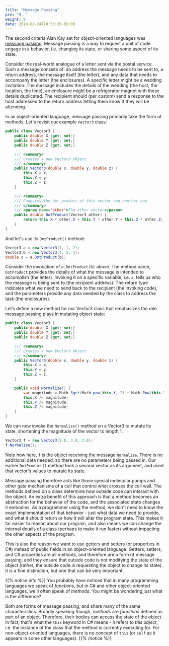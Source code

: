 ```yaml
---
title: "Message Passing"
pre: "9. "
weight: 9
date: 2018-08-24T10:53:26-05:00
---
```


The second criteria Alan Kay set for object-oriented languages was [message passing](https://en.wikipedia.org/wiki/Message_passing).  Message passing is a way to request a unit of code engage in a behavior, i.e. changing its state, or sharing some aspect of its state.  

Consider the real-world analogue of a letter sent via the postal service.  Such a message consists of: an address the message needs to be sent to, a return address, the message itself (the letter), and any data that needs to accompany the letter (the enclosures).  A specific letter might be a wedding invitation.  The message includes the details of the wedding (the host, the location, the time), an enclosure might be a refrigerator magnet with these details duplicated.  The recipient should (per custom) send a response to the host addressed to the return address letting them know if they will be attending.

In an object-oriented language, message passing primarily take the form of methods. Let's revisit our example `Vector3` class:

```csharp
public class Vector3 {
    public double X {get; set;}
    public double Y {get; set;}
    public double Z {get; set;}

    /// <summary> 
    /// Creates a new Vector3 object
    /// </summary>
    public Vector3(double x, double y, double z) {
        this.X = x;
        this.Y = y;
        this.Z = z;
    }

    /// <summary>
    /// Computes the dot product of this vector and another one 
    /// </summary>
    /// <param name="other">The other vector</param>
    public double DotProduct(Vector3 other) {
        return this.X * other.X + this.Y * other.Y + this.Z * other.Z;
    }
}
```

And let's use its `DotProduct()` method:

```csharp 
Vector3 a = new Vector3(1, 1, 2);
Vector3 b = new Vector3(4, 2, 1);
double c = a.DotProduct(b);
```

Consider the invocation of `a.DotProduct(b)` above.  The method name, `DotProduct` provides the details of what the message is intended to accomplish (the letter).  Invoking it on a specific variable, i.e. `a`, tells us who the message is being sent to (the recipient address).  The return type indicates what we need to send back to the recipient (the invoking code), and the parameters provide any data needed by the class to address the task (the enclosures).

Let’s define a new method for our Vector3 class that emphasizes the role message passing plays in mutating object state:

```csharp
public class Vector3 {
    public double X {get; set;}
    public double Y {get; set;}
    public double Z {get; set;}

    /// <summary> 
    /// Creates a new Vector3 object
    /// </summary>
    public Vector3(double x, double y, double z) {
        this.X = x;
        this.Y = y;
        this.Z = z;
    }

    public void Normalize() {
        var magnitude = Math.Sqrt(Math.pow(this.X, 2) + Math.Pow(this.Y, 2) + Math.Pow(this.Z, 2));
        this.X /= magnitude;
        this.Y /= magnitude;
        this.Z /= magnitude;
    }
}
```

We can now invoke the `Normalize()` method on a Vector3 to mutate its state, shortening the magnitude of the vector to length 1.

```csharp
Vector3 f = new Vector3(9.0, 3.0, 2.0);
f.Normalize();
```

Note how here, `f` is the object receiving the message `Normalize`.  There is no additional data needed, so there are no parameters being passed in.  Our earlier `DotProduct()` method took a second vector as its argument, and used that vector's values to mutate its state.  

Message passing therefore acts like those special molecular pumps and other gate mechanisms of a cell that control what crosses the cell wall.  The methods defined on a class determine how outside code can interact with the object. An extra benefit of this approach is that a method becomes an abstraction for the behavior of the code, and the associated state changes it embodies.  As a programmer using the method, we don't need to know the exact implementation of that behavior - just what data we need to provide, and what it should return or how it will alter the program state.  This makes it far easier to reason about our program, and also means we can change the internal details of a class (perhaps to make it run faster) without impacting the other aspects of the program.

This is also the reason we want to use getters and setters (or properties in C#) instead of public fields in an object-oriented language.  Getters, setters, and C# properties are all methods, and therefore are a form of message passing, and they ensure that outside code is not modifying the state of the object (rather, the outside code is requesting the object to change its state).  It is a fine distinction, but one that can be very important.

{{% notice info %}}
You probably have noticed that in many programming languages we speak of _functions_, but in C# and other object-oriented languages, we'll often speak of _methods_.  You might be wondering just what is the difference?

Both are forms of message passing, and share many of the same characteristics.  Broadly speaking though, _methods_ are _functions_ defined as part of an object.  Therefore, their bodies can access the state of the object.  In fact, that's what the `this` keyword in C# means - it refers to _this object_, i.e. the instance of the class that the method is currently executing for.  For non-object-oriented languages, there is no concept of `this` (or `self` as it appears in some other languages).
{{% /notice %}}